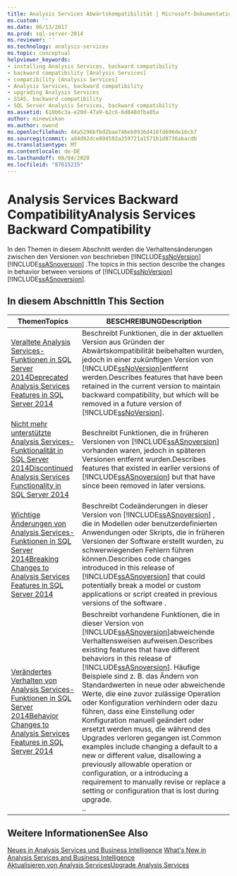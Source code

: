 ```yaml
---
title: Analysis Services Abwärtskompatibilität | Microsoft-Dokumentation
ms.custom: ''
ms.date: 06/13/2017
ms.prod: sql-server-2014
ms.reviewer: ''
ms.technology: analysis-services
ms.topic: conceptual
helpviewer_keywords:
- installing Analysis Services, backward compatibility
- backward compatibility [Analysis Services]
- compatibility [Analysis Services]
- Analysis Services, backward compatibility
- upgrading Analysis Services
- SSAS, backward compatibility
- SQL Server Analysis Services, backward compatibility
ms.assetid: 618b6c3a-e20d-47a9-b2c6-6d848dfba05a
author: minewiskan
ms.author: owend
ms.openlocfilehash: 44a5296bfbd2bae746eb9936d416fd696de16cb7
ms.sourcegitcommit: ad4d92dce894592a259721a1571b1d8736abacdb
ms.translationtype: MT
ms.contentlocale: de-DE
ms.lasthandoff: 08/04/2020
ms.locfileid: "87615215"
---
```

# <a name="analysis-services-backward-compatibility"></a><span data-ttu-id="b0751-102">Analysis Services Backward Compatibility</span><span class="sxs-lookup"><span data-stu-id="b0751-102">Analysis Services Backward Compatibility</span></span>
  <span data-ttu-id="b0751-103">In den Themen in diesem Abschnitt werden die Verhaltensänderungen zwischen den Versionen von beschrieben [!INCLUDE[ssNoVersion](../includes/ssnoversion-md.md)] [!INCLUDE[ssASnoversion](../includes/ssasnoversion-md.md)] .</span><span class="sxs-lookup"><span data-stu-id="b0751-103">The topics in this section describe the changes in behavior between versions of  [!INCLUDE[ssNoVersion](../includes/ssnoversion-md.md)] [!INCLUDE[ssASnoversion](../includes/ssasnoversion-md.md)].</span></span>  
  
## <a name="in-this-section"></a><span data-ttu-id="b0751-104">In diesem Abschnitt</span><span class="sxs-lookup"><span data-stu-id="b0751-104">In This Section</span></span>  
  
|<span data-ttu-id="b0751-105">Themen</span><span class="sxs-lookup"><span data-stu-id="b0751-105">Topics</span></span>|<span data-ttu-id="b0751-106">BESCHREIBUNG</span><span class="sxs-lookup"><span data-stu-id="b0751-106">Description</span></span>|  
|------------|-----------------|  
|[<span data-ttu-id="b0751-107">Veraltete Analysis Services-Funktionen in SQL Server 2014</span><span class="sxs-lookup"><span data-stu-id="b0751-107">Deprecated Analysis Services Features in SQL Server 2014</span></span>](deprecated-analysis-services-features-in-sql-server-2014.md)|<span data-ttu-id="b0751-108">Beschreibt Funktionen, die in der aktuellen Version aus Gründen der Abwärtskompatibilität beibehalten wurden, jedoch in einer zukünftigen Version von [!INCLUDE[ssNoVersion](../includes/ssnoversion-md.md)]entfernt werden.</span><span class="sxs-lookup"><span data-stu-id="b0751-108">Describes features that have been retained in the current version to maintain backward compatibility,  but which will be removed in a future version of [!INCLUDE[ssNoVersion](../includes/ssnoversion-md.md)].</span></span>|  
|[<span data-ttu-id="b0751-109">Nicht mehr unterstützte Analysis Services-Funktionalität in SQL Server 2014</span><span class="sxs-lookup"><span data-stu-id="b0751-109">Discontinued Analysis Services Functionality in SQL Server 2014</span></span>](discontinued-analysis-services-functionality-in-sql-server-2014.md)|<span data-ttu-id="b0751-110">Beschreibt Funktionen, die in früheren Versionen von  [!INCLUDE[ssASnoversion](../includes/ssasnoversion-md.md)] vorhanden waren, jedoch in späteren Versionen entfernt wurden.</span><span class="sxs-lookup"><span data-stu-id="b0751-110">Describes features that existed in earlier versions of  [!INCLUDE[ssASnoversion](../includes/ssasnoversion-md.md)] but that have since been removed in later versions.</span></span>|  
|[<span data-ttu-id="b0751-111">Wichtige Änderungen von Analysis Services-Funktionen in SQL Server 2014</span><span class="sxs-lookup"><span data-stu-id="b0751-111">Breaking Changes to Analysis Services Features in SQL Server 2014</span></span>](breaking-changes-to-analysis-services-features-in-sql-server-2014.md)|<span data-ttu-id="b0751-112">Beschreibt Codeänderungen in dieser Version von [!INCLUDE[ssASnoversion](../includes/ssasnoversion-md.md)] , die in Modellen oder benutzerdefinierten Anwendungen oder Skripts, die in früheren Versionen der Software erstellt wurden, zu schwerwiegenden Fehlern führen können.</span><span class="sxs-lookup"><span data-stu-id="b0751-112">Describes code changes introduced in this release of [!INCLUDE[ssASnoversion](../includes/ssasnoversion-md.md)] that could potentially break a model or custom applications or script created in previous versions of the software .</span></span>|  
|[<span data-ttu-id="b0751-113">Verändertes Verhalten von Analysis Services-Funktionen in SQL Server 2014</span><span class="sxs-lookup"><span data-stu-id="b0751-113">Behavior Changes to Analysis Services Features in SQL Server 2014</span></span>](behavior-changes-to-analysis-services-features-in-sql-server-2014.md)|<span data-ttu-id="b0751-114">Beschreibt vorhandene Funktionen, die in dieser Version von [!INCLUDE[ssASnoversion](../includes/ssasnoversion-md.md)]abweichende Verhaltensweisen aufweisen.</span><span class="sxs-lookup"><span data-stu-id="b0751-114">Describes existing features that have different behaviors in this release of [!INCLUDE[ssASnoversion](../includes/ssasnoversion-md.md)].</span></span> <span data-ttu-id="b0751-115">Häufige Beispiele sind z. B. das Ändern von Standardwerten in neue oder abweichende Werte, die eine zuvor zulässige Operation oder Konfiguration verhindern oder dazu führen, dass eine Einstellung oder Konfiguration manuell geändert oder ersetzt werden muss, die während des Upgrades verloren gegangen ist.</span><span class="sxs-lookup"><span data-stu-id="b0751-115">Common examples include changing a default to a new or different value, disallowing a previously allowable operation or configuration, or a introducing a requirement to manually revise or replace a setting or configuration that is lost during upgrade.</span></span><br /> <span data-ttu-id="b0751-116">.</span><span class="sxs-lookup"><span data-stu-id="b0751-116">.</span></span>|  
  
## <a name="see-also"></a><span data-ttu-id="b0751-117">Weitere Informationen</span><span class="sxs-lookup"><span data-stu-id="b0751-117">See Also</span></span>  
 <span data-ttu-id="b0751-118">[Neues in Analysis Services und Business Intelligence](what-s-new-in-analysis-services.md) </span><span class="sxs-lookup"><span data-stu-id="b0751-118">[What's New in Analysis Services and Business Intelligence](what-s-new-in-analysis-services.md) </span></span>  
 [<span data-ttu-id="b0751-119">Aktualisieren von Analysis Services</span><span class="sxs-lookup"><span data-stu-id="b0751-119">Upgrade Analysis Services</span></span>](../database-engine/install-windows/upgrade-analysis-services.md)  
  
  

